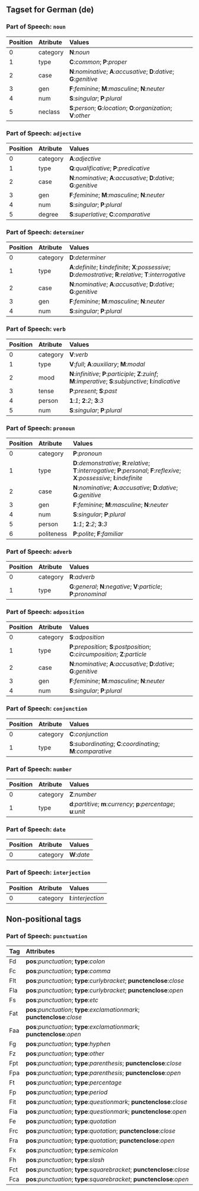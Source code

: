 ## Tagset for German (de)


### Part of Speech: `noun`
| Position | Atribute | Values |
|:----     |:----     |:----   |
| 0        | category | **N**:_noun_ |
| 1 | type |   **C**:_common_;   **P**:_proper_|
| 2 | case |   **N**:_nominative_;   **A**:_accusative_;   **D**:_dative_;   **G**:_genitive_|
| 3 | gen |   **F**:_feminine_;   **M**:_masculine_;   **N**:_neuter_|
| 4 | num |   **S**:_singular_;   **P**:_plural_|
| 5 | neclass |   **S**:_person_;   **G**:_location_;   **O**:_organization_;   **V**:_other_|

### Part of Speech: `adjective`
| Position | Atribute | Values |
|:----     |:----     |:----   |
| 0        | category | **A**:_adjective_ |
| 1 | type |   **Q**:_qualificative_;   **P**:_predicative_|
| 2 | case |   **N**:_nominative_;   **A**:_accusative_;   **D**:_dative_;   **G**:_genitive_|
| 3 | gen |   **F**:_feminine_;   **M**:_masculine_;   **N**:_neuter_|
| 4 | num |   **S**:_singular_;   **P**:_plural_|
| 5 | degree |   **S**:_superlative_;   **C**:_comparative_|

### Part of Speech: `determiner`
| Position | Atribute | Values |
|:----     |:----     |:----   |
| 0        | category | **D**:_determiner_ |
| 1 | type |   **A**:_definite_;   **I**:_indefinite_;   **X**:_possessive_;   **D**:_demostrative_;   **R**:_relative_;   **T**:_interrogative_|
| 2 | case |   **N**:_nominative_;   **A**:_accusative_;   **D**:_dative_;   **G**:_genitive_|
| 3 | gen |   **F**:_feminine_;   **M**:_masculine_;   **N**:_neuter_|
| 4 | num |   **S**:_singular_;   **P**:_plural_|

### Part of Speech: `verb`
| Position | Atribute | Values |
|:----     |:----     |:----   |
| 0        | category | **V**:_verb_ |
| 1 | type |   **V**:_full_;   **A**:_auxiliary_;   **M**:_modal_|
| 2 | mood |   **N**:_infinitive_;   **P**:_participle_;   **Z**:_zuinf_;   **M**:_imperative_;   **S**:_subjunctive_;   **I**:_indicative_|
| 3 | tense |   **P**:_present_;   **S**:_past_|
| 4 | person |   **1**:_1_;   **2**:_2_;   **3**:_3_|
| 5 | num |   **S**:_singular_;   **P**:_plural_|

### Part of Speech: `pronoun`
| Position | Atribute | Values |
|:----     |:----     |:----   |
| 0        | category | **P**:_pronoun_ |
| 1 | type |   **D**:_demonstrative_;   **R**:_relative_;   **T**:_interrogative_;   **P**:_personal_;   **F**:_reflexive_;   **X**:_possessive_;   **I**:_indefinite_|
| 2 | case |   **N**:_nominative_;   **A**:_accusative_;   **D**:_dative_;   **G**:_genitive_|
| 3 | gen |   **F**:_feminine_;   **M**:_masculine_;   **N**:_neuter_|
| 4 | num |   **S**:_singular_;   **P**:_plural_|
| 5 | person |   **1**:_1_;   **2**:_2_;   **3**:_3_|
| 6 | politeness |   **P**:_polite_;   **F**:_familiar_|

### Part of Speech: `adverb`
| Position | Atribute | Values |
|:----     |:----     |:----   |
| 0        | category | **R**:_adverb_ |
| 1 | type |   **G**:_general_;   **N**:_negative_;   **V**:_particle_;   **P**:_pronominal_|

### Part of Speech: `adposition`
| Position | Atribute | Values |
|:----     |:----     |:----   |
| 0        | category | **S**:_adposition_ |
| 1 | type |   **P**:_preposition_;   **S**:_postposition_;   **C**:_circumposition_;   **Z**:_particle_|
| 2 | case |   **N**:_nominative_;   **A**:_accusative_;   **D**:_dative_;   **G**:_genitive_|
| 3 | gen |   **F**:_feminine_;   **M**:_masculine_;   **N**:_neuter_|
| 4 | num |   **S**:_singular_;   **P**:_plural_|

### Part of Speech: `conjunction`
| Position | Atribute | Values |
|:----     |:----     |:----   |
| 0        | category | **C**:_conjunction_ |
| 1 | type |   **S**:_subordinating_;   **C**:_coordinating_;   **M**:_comparative_|

### Part of Speech: `number`
| Position | Atribute | Values |
|:----     |:----     |:----   |
| 0        | category | **Z**:_number_ |
| 1 | type |   **d**:_partitive_;   **m**:_currency_;   **p**:_percentage_;   **u**:_unit_|

### Part of Speech: `date`
| Position | Atribute | Values |
|:----     |:----     |:----   |
| 0        | category | **W**:_date_ |

### Part of Speech: `interjection`
| Position | Atribute | Values |
|:----     |:----     |:----   |
| 0        | category | **I**:_interjection_ |


## Non-positional tags

### Part of Speech: `punctuation`
| Tag  | Attributes |
|:---- |:----       |
| Fd | **pos**:_punctuation_;   **type**:_colon_|
| Fc | **pos**:_punctuation_;   **type**:_comma_|
| Flt | **pos**:_punctuation_;  **type**:_curlybracket_;   **punctenclose**:_close_|
| Fla | **pos**:_punctuation_;  **type**:_curlybracket_;   **punctenclose**:_open_|
| Fs | **pos**:_punctuation_;   **type**:_etc_|
| Fat | **pos**:_punctuation_;  **type**:_exclamationmark_;   **punctenclose**:_close_|
| Faa | **pos**:_punctuation_;  **type**:_exclamationmark_;   **punctenclose**:_open_|
| Fg | **pos**:_punctuation_;   **type**:_hyphen_|
| Fz | **pos**:_punctuation_;   **type**:_other_|
| Fpt | **pos**:_punctuation_;  **type**:_parenthesis_;   **punctenclose**:_close_|
| Fpa | **pos**:_punctuation_;  **type**:_parenthesis_;   **punctenclose**:_open_|
| Ft | **pos**:_punctuation_;   **type**:_percentage_|
| Fp | **pos**:_punctuation_;   **type**:_period_|
| Fit | **pos**:_punctuation_;  **type**:_questionmark_;   **punctenclose**:_close_|
| Fia | **pos**:_punctuation_;  **type**:_questionmark_;   **punctenclose**:_open_|
| Fe | **pos**:_punctuation_;   **type**:_quotation_|
| Frc | **pos**:_punctuation_;  **type**:_quotation_;   **punctenclose**:_close_|
| Fra | **pos**:_punctuation_;  **type**:_quotation_;   **punctenclose**:_open_|
| Fx | **pos**:_punctuation_;   **type**:_semicolon_|
| Fh | **pos**:_punctuation_;   **type**:_slash_|
| Fct | **pos**:_punctuation_;  **type**:_squarebracket_;   **punctenclose**:_close_|
| Fca | **pos**:_punctuation_;  **type**:_squarebracket_;   **punctenclose**:_open_|
